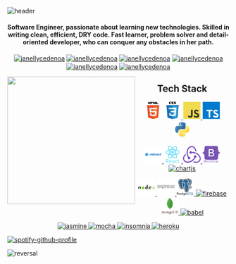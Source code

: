 
<!--                                                                HEADER                                                                            -->
  ![header](https://capsule-render.vercel.app/api?type=waving&color=0:E5AA22,10:ffdb85,30:FFFDD0,40:ffdb85,50:ffdb85,60:ffdb85,70:ffdb85,80:FFFDD0,90:ffdb85,100:E5AA22&height=180&text=Janelly%20Cedeno%20Aquino&fontAlignY=35&animation=fadeIn&desc=Software%20Engineer&descAlign=80&descAlignY=59&descSize=30)
 
  
  
<!--                                                                ABOUT ME                                                                          -->
 <h4 align="center">
Software Engineer, passionate about learning new technologies. Skilled in writing clean, efficient, DRY code. Fast learner, problem solver and detail-oriented developer,  who can conquer any obstacles in her path. 
</h4>
 
 
<!--                                                                CONTACT ME                                                                         -->
 <div>
<p align="center">
<p align="center" style="right:103%;"><a href="https://docs.google.com/document/d/12vGchk4fXVeVMX7pytVf3lidnbbfCF-I5PrTweIx9Jw/edit" target="blank"><img align="center" src="https://img.shields.io/badge/Resume-000000?style=for-the-badge&logo=resume&logoColor=white" alt="janellycedenoa"  /></a> <a href="https://linkedin.com/in/janellycedenoa" target="blank"><img align="center" src="https://img.shields.io/badge/LinkedIn-0077B5?style=for-the-badge&logo=linkedin&logoColor=white" alt="janellycedenoa" /></a> <a href="https://codepen.io/Janellycedenoa" target="blank"><img align="center" src="https://img.shields.io/badge/Codepen-000000?style=for-the-badge&logo=codepen&logoColor=white" alt="janellycedenoa" /></a> <a href="https://leetcode.com/janellycedenoaquino/" target="blank"><img align="center" src="https://img.shields.io/badge/-LeetCode-FFA116?style=for-the-badge&logo=LeetCode&logoColor=black" alt="janellycedenoa" /></a> <a href="JanellyCedenoAquino.com" target="blank"><img align="center" src="https://img.shields.io/badge/Portfolio-000000?style=for-the-badge&logo=portfoliol&logoColor=white" alt="janellycedenoa"/></a> <a href="mailto:janellycedenoaquino@gmail.com" target="blank"><img align="center" src="https://img.shields.io/badge/Gmail-D14836?style=for-the-badge&logo=gmail&logoColor=white" alt="janellycedenoa" /></a>

</p>
  </div>
  
 <!--                                                                RESUME                                                                            -->
<!--  <div align="center">
  <a href="https://docs.google.com/document/d/12vGchk4fXVeVMX7pytVf3lidnbbfCF-I5PrTweIx9Jw/edit" target="_blank" rel="noreferrer"> <img src="https://i.pinimg.com/originals/a4/e2/dc/a4e2dc4be54bcd2ac9af407580edcba1.jpg" alt="email" width="70" height="90"/></a></div>
 -->
  
<!--                                                                 IMAGE                                                                             -->
<div style="display: inline_block">
  <img align="left" src= "https://user-images.githubusercontent.com/54867270/161458555-0e112ab7-81ec-42c2-bf30-0e0d4b365ff0.png" width="290" height="290"/>
  
</div>
  
  ##
  
  <h2 align="center"> Tech Stack </h2>
  
<!--                                                                LANGUAGES                                                                          -->
<div style="display: inline_block" align="center">
<a href="https://www.w3.org/html/" target="_blank" rel="noreferrer"> <img src="https://raw.githubusercontent.com/devicons/devicon/master/icons/html5/html5-original-wordmark.svg" alt="html5" width="40" height="40"/></a> <a href="https://www.w3schools.com/css/" target="_blank" rel="noreferrer"> <img src="https://raw.githubusercontent.com/devicons/devicon/master/icons/css3/css3-original-wordmark.svg" alt="css3" width="40" height="40"/> </a> <a href="https://developer.mozilla.org/en-US/docs/Web/JavaScript" target="_blank" rel="noreferrer"><img src="https://raw.githubusercontent.com/devicons/devicon/master/icons/javascript/javascript-original.svg" alt="javascript" width="40" height="40"/> </a> <a href="https://www.typescriptlang.org/" target="_blank" rel="noreferrer"> <img src="https://raw.githubusercontent.com/devicons/devicon/master/icons/typescript/typescript-original.svg" alt="typescript" width="40" height="40"/> </a> <a href="https://www.python.org" target="_blank" rel="noreferrer"> <img src="https://raw.githubusercontent.com/devicons/devicon/master/icons/python/python-original.svg" alt="python" width="40" height="40"/> </a>
  
<!--                                                                FRONT-END                                                                          -->
<a href="https://webpack.js.org" target="_blank" rel="noreferrer"> <img src="https://raw.githubusercontent.com/devicons/devicon/d00d0969292a6569d45b06d3f350f463a0107b0d/icons/webpack/webpack-original-wordmark.svg" alt="webpack" width="40" height="40"/> </a>
<a href="https://reactjs.org/" target="_blank" rel="noreferrer"> <img src="https://raw.githubusercontent.com/devicons/devicon/master/icons/react/react-original-wordmark.svg" alt="react" width="40" height="40"/> </a> 
<a href="https://redux.js.org" target="_blank" rel="noreferrer"> <img src="https://raw.githubusercontent.com/devicons/devicon/master/icons/redux/redux-original.svg" alt="redux" width="40" height="40"/> </a>
<a href="https://getbootstrap.com" target="_blank" rel="noreferrer"> <img src="https://raw.githubusercontent.com/devicons/devicon/master/icons/bootstrap/bootstrap-plain-wordmark.svg" alt="bootstrap" width="40" height="40"/> </a>
<a href="https://www.chartjs.org" target="_blank" rel="noreferrer"> <img src="https://www.chartjs.org/media/logo-title.svg" alt="chartjs" width="40" height="40"/> </a> 
  
<!--                                                                BACKEND                                                                            -->
<a href="https://nodejs.org" target="_blank" rel="noreferrer"> <img src="https://raw.githubusercontent.com/devicons/devicon/master/icons/nodejs/nodejs-original-wordmark.svg" alt="nodejs" width="40" height="40"/> </a>
<a href="https://expressjs.com" target="_blank" rel="noreferrer"> <img src="https://raw.githubusercontent.com/devicons/devicon/master/icons/express/express-original-wordmark.svg" alt="express" width="40" height="40"/> </a>
</a>
<a href="https://www.postgresql.org" target="_blank" rel="noreferrer"> <img src="https://raw.githubusercontent.com/devicons/devicon/master/icons/postgresql/postgresql-original-wordmark.svg" alt="postgresql" width="40" height="40"/> </a>
<a href="https://firebase.google.com/" target="_blank" rel="noreferrer"> <img src="https://www.vectorlogo.zone/logos/firebase/firebase-icon.svg" alt="firebase" width="40" height="40"/> </a>
<a href="https://www.mongodb.com/" target="_blank" rel="noreferrer"> <img src="https://raw.githubusercontent.com/devicons/devicon/master/icons/mongodb/mongodb-original-wordmark.svg" alt="mongodb" width="40" height="40"/> </a>
<a href="https://babeljs.io/" target="_blank" rel="noreferrer"> <img src="https://www.vectorlogo.zone/logos/babeljs/babeljs-icon.svg" alt="babel" width="40" height="40"/></a> 
</p>

<!--                                                                TESTING                                                                            -->
<a href="https://jasmine.github.io/" target="_blank" rel="noreferrer"> <img src="https://www.vectorlogo.zone/logos/jasmine/jasmine-icon.svg" alt="jasmine" width="40" height="40"/> </a> 
<a href="https://mochajs.org" target="_blank" rel="noreferrer"> <img src="https://www.vectorlogo.zone/logos/mochajs/mochajs-icon.svg" alt="mocha" width="40" height="40"/> </a> 
<a href="https://insomnia.rest/" target="_blank" rel="noreferrer"> <img src="https://raw.githubusercontent.com/get-icon/geticon/fc0f660daee147afb4a56c64e12bde6486b73e39/icons/insomnia.svg" alt="insomnia" width="40" height="40"/> </a>
<a href="https://heroku.com" target="_blank" rel="noreferrer"> <img src="https://www.vectorlogo.zone/logos/heroku/heroku-icon.svg" alt="heroku" width="40" height="40"/> </a>

</div>

<div style="display: inline_block">
  
 [![spotify-github-profile](https://spotify-github-profile.vercel.app/api/view?uid=7oezmi2sd86yg7gvr023qgr92&cover_image=true&theme=novatorem&bar_color=ffeb9d&bar_color_cover=true)](https://spotify-github-profile.vercel.app/api/view?uid=7oezmi2sd86yg7gvr023qgr92&redirect=true)
  
 <!--
  [![spotify-github-profile](https://spotify-github-profile.vercel.app/api/view?uid=7oezmi2sd86yg7gvr023qgr92&cover_image=true&theme=novatorem&bar_color=53b14f&bar_color_cover=true)](https://github.com/janellycedenoaquino)
-->
 
<!--                                                           GITHUB STATS                                                                            
 
 ## 

  <p align="center">
  <a href="https://github.com/janellycedenoaquino"> <img align="center" style="margin:0.5rem" src="https://github-readme-stats.vercel.app/api?username=janellycedenoaquino&custom_title=Janelly's%20Github%20Stats&card_width=100&show_icons=true&line_height=27&count_private=true&title_color=FFFFFF&text_color=FFFFFF&icon_color=ffeb9d&bg_color=151515" alt="Janelly's GitHub Stats" />
   </a>
  </p>
</div>

  <details>
<summary> Other Information </summary>
    
[![GitHub Streak](http://github-readme-streak-stats.herokuapp.com?user=janellycedenoaquino&theme=dark&date_format=M%20j%5B%2C%20Y%5D)](https://git.io/streak-stats)

</details>
  -->

<!--                                                              FOOTER                                                                               -->


![reversal](https://capsule-render.vercel.app/api?type=waving&color=0:E5AA22,10:ffdb85,30:FFFDD0,40:ffdb85,50:ffdb85,60:ffdb85,70:ffdb85,80:FFFDD0,90:ffdb85,100:E5AA22&height=100&reversal=true&section=footer)



<!-- OTHER STUFF I WILL OR MIGHT ADD LATER 

<details>
<summary> Other Information </summary>


</details>

  LANGUAGES
  <p><img align="left" src="https://github-readme-stats.vercel.app/api/top-langs?username=janellycedenoaquino&card_width=400&title_color=FFFFFF&text_color=FFFFFF&icon_color=ffeb9d&bg_color=151515"&show_icons=true&locale=en&layout=compact" alt="janellycedenoaquino" /></p>

  <a href="https://git-scm.com/" target="_blank" rel="noreferrer"> <img src="https://www.vectorlogo.zone/logos/git-scm/git-scm-icon.svg" alt="git" width="40" height="40"/> </a>
<a href="https://aws.amazon.com" target="_blank" rel="noreferrer"><img src="https://raw.githubusercontent.com/devicons/devicon/master/icons/amazonwebservices/amazonwebservices-original-wordmark.svg" alt="aws" width="40" height="40"/> 

  <img src="https://res.cloudinary.com/teepublic/image/private/s--OhLHtLWr--/t_Resized%20Artwork/c_fit,g_north_west,h_1054,w_1054/co_ffffff,e_outline:53/co_ffffff,e_outline:inner_fill:53/co_bbbbbb,e_outline:3:1000/c_mpad,g_center,h_1260,w_1260/b_rgb:eeeeee/c_limit,f_auto,h_630,q_90,w_630/v1575503762/production/designs/7039866_0.jpg" height="250px" />



TIKTOK: <p align="center" style="right:103%;"><a href="https://www.tiktok.com/@janellycedeno?is_from_webapp=1&sender_device=pc" target="blank"><img align="center" src="https://img.shields.io/badge/TikTok-000000?style=for-the-badge&logo=tiktok&logoColor=white" alt="janellycedenoa"  /></a>
**janellycedenoaquino/janellycedenoaquino** is a ✨ _special_ ✨ repository because its `README.md` (this file) appears on your GitHub profile.

Here are some ideas to get you started:

- 🔭 I’m currently working on ...
- 🌱 I’m currently learning ... <a href="https://www.python.org" target="_blank" rel="noreferrer"> <img src="https://raw.githubusercontent.com/devicons/devicon/master/icons/python/python-original.svg" alt="python" width="40" height="40"/> </a>
- 👯 I’m looking to collaborate on ...
- 🤔 I’m looking for help with ...
- 💬 Ask me about ...
- 📫 How to reach me: ...
- 😄 Pronouns: ...
- ⚡ Fun fact: ...

  <li> pronouns</li>
  <li> fun fact about me </li> 
  <li> things that keep me busy</li> 
  
-->
  
